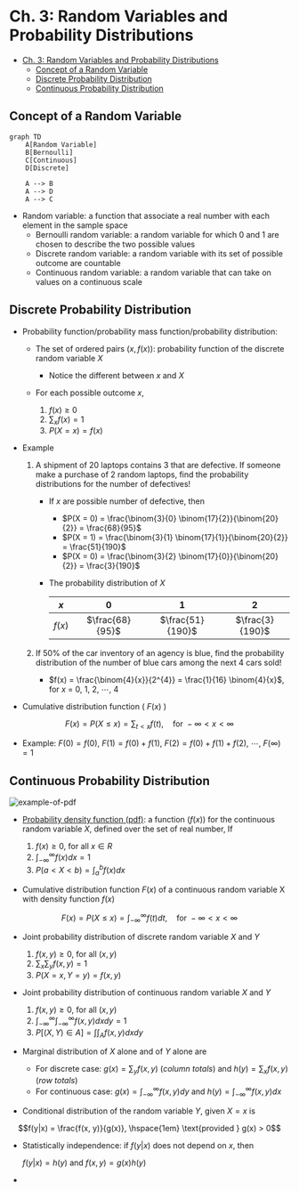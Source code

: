 # Ch. 3: Random Variables and Probability Distributions

- [Ch. 3: Random Variables and Probability Distributions](#ch-3-random-variables-and-probability-distributions)
  - [Concept of a Random Variable](#concept-of-a-random-variable)
  - [Discrete Probability Distribution](#discrete-probability-distribution)
  - [Continuous Probability Distribution](#continuous-probability-distribution)

## Concept of a Random Variable

```mermaid
graph TD
    A[Random Variable]
    B[Bernoulli]
    C[Continuous]
    D[Discrete]

    A --> B
    A --> D
    A --> C
```

- Random variable: a function that associate a real number with each element in the sample space
  - Bernoulli random variable: a random variable for which 0 and 1 are chosen to describe the two possible values
  - Discrete random variable: a random variable with its set of possible outcome are countable
  - Continuous random variable: a random variable that can take on values on a continuous scale

## Discrete Probability Distribution

- Probability function/probability mass function/probability distribution: 
  - The set of ordered pairs $(x, f(x))$: probability function of the discrete random variable $X$
    - Notice the different between $x$ and $X$
  - For each possible outcome $x$,

    1. $f(x) \geq 0$
    2. $\sum_{x} f(x) = 1$
    3. $P(X=x) = f(x)$

- Example
  1. A shipment of 20 laptops contains 3 that are defective. If someone make a purchase of 2 random laptops, find the probability distributions for the number of defectives!
     - If $x$ are possible number of defective, then
       - $P(X = 0) = \frac{\binom{3}{0} \binom{17}{2}}{\binom{20}{2}} = \frac{68}{95}$
       - $P(X = 1) = \frac{\binom{3}{1} \binom{17}{1}}{\binom{20}{2}} = \frac{51}{190}$
       - $P(X = 0) = \frac{\binom{3}{2} \binom{17}{0}}{\binom{20}{2}} = \frac{3}{190}$
     - The probability distribution of $X$
       
       |$x$   | 0    | 1     | 2     |
       |:----:|:----:|:-----:|:-----:|
       |$f(x)$| $\frac{68}{95}$|$\frac{51}{190}$ | $\frac{3}{190}$ |

  2. If 50% of the car inventory of an agency is blue, find the probability distribution of the number of blue cars among the next 4 cars sold!
     - $f(x) = \frac{\binom{4}{x}}{2^{4}} = \frac{1}{16} \binom{4}{x}$, for $x$ = 0, 1, 2, $\cdots$, 4
- Cumulative distribution function ( $F(x)$ )

```math
F(x) = P(X \leq x) = \sum_{t<x} f(t), \hspace{1em} \text{for } -\infty < x < \infty
```

  - Example: $F(0) = f(0)$, $F(1) = f(0) + f(1)$, $F(2) = f(0) + f(1) + f(2)$, $\cdots$, $F(\infty) = 1$


## Continuous Probability Distribution

![example-of-pdf](https://upload.wikimedia.org/wikipedia/commons/4/4f/4_continuous_probability_density_functions.png)

- [Probability density function (pdf)](https://en.wikipedia.org/wiki/Probability_density_function): a function ($f(x)$) for the continuous random variable $X$, defined over the set of real number, If
  1. $f(x) \geq 0$, for all $x \in R$
  2. $\int_{-\infty}^{\infty} f(x) dx = 1$
  3. $P(a < X < b) = \int_{a}^{b} f(x) dx$

- Cumulative distribution function $F(x)$ of a continuous random variable X with density function $f(x)$

```math
F(x) = P(X \leq x) = \int_{-\infty}^{\infty} f(t) dt, \hspace{1em} \text{for } -\infty < x < \infty
```

- Joint probability distribution of discrete random variable $X$ and $Y$
  1. $f(x, y) \geq 0$, for all $(x, y)$
  2. $\sum_{x}\sum_{y} f(x, y) = 1$
  3. $P(X = x, Y = y) = f(x, y)$

- Joint probability distribution of continuous random variable $X$ and $Y$
  1. $f(x, y) \geq 0$, for all $(x, y)$
  2. $\int_{-\infty}^{\infty}\int_{-\infty}^{\infty} f(x, y) dx dy = 1$
  3. $P[(X,Y) \in A] = \int\int_{A} f(x, y) dx dy$

- Marginal distribution of $X$ alone and of $Y$ alone are
  - For discrete case: $g(x) = \sum_{y} f(x, y)$ (*column totals*) and $h(y) = \sum_{x} f(x, y)$ (*row totals*)
  - For continuous case: $g(x) = \int_{-\infty}^{\infty} f(x, y) dy$ and $h(y) = \int_{-\infty}^{\infty} f(x, y) dx$

- Conditional distribution of the random variable $Y$, given $X = x$ is

```math
f(y|x) = \frac{f(x, y)}{g(x)}, \hspace{1em} \text{provided } g(x) > 0
```

- Statistically independence: if $f(y|x)$ does not depend on $x$, then
    
    $f(y|x) = h(y)$ and $f(x, y) = g(x) h(y)$

- 